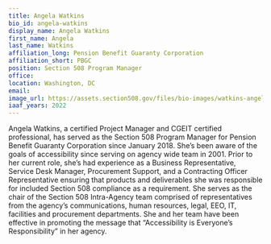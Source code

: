 ```yaml
---
title: Angela Watkins
bio_id: angela-watkins
display_name: Angela Watkins
first_name: Angela
last_name: Watkins
affiliation_long: Pension Benefit Guaranty Corporation
affiliation_short: PBGC
position: Section 508 Program Manager
office: 
location: Washington, DC
email: 
image_url: https://assets.section508.gov/files/bio-images/watkins-angela.png
iaaf_years: 2022
---
```

Angela Watkins, a certified Project Manager and CGEIT certified professional, has served as the Section 508 Program Manager for Pension Benefit Guaranty Corporation since January 2018. She’s been aware of the goals of accessibility since serving on agency wide team in 2001. Prior to her current role, she’s had experience as a Business Representative, Service Desk Manager, Procurement Support, and a Contracting Officer Representative ensuring that products and deliverables she was responsible for included Section 508 compliance as a requirement. She serves as the chair of the Section 508 Intra-Agency team comprised of representatives from the agency’s communications, human resources, legal, EEO, IT, facilities and procurement departments. She and her team have been effective in promoting the message that “Accessibility is Everyone’s Responsibility” in her agency.